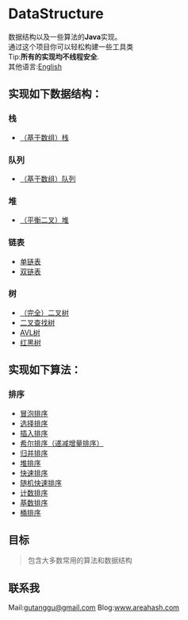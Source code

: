 # DataStructure
数据结构以及一些算法的**Java**实现。<br>
通过这个项目你可以轻松构建一些工具类<br>
Tip:**所有的实现均不线程安全**.
<br>
其他语言:[English](README.md)
## 实现如下数据结构：
### 栈
  * [（基于数组）栈](./src/stack/Stack.java)
### 队列
  * [（基于数组）队列](./src/queue/Queue.java)
### 堆
  * [（平衡二叉）堆](./src/heap/Heap.java)
### 链表
  * [单链表](./src/linkedList/OneWay.java)
  * [双链表](./src/linkedList/Doubly.java)
### 树
  * [（完全）二叉树](./src/tree/BinarySearchTree.java)
  * [二叉查找树](./src/tree/BinaryTree.java)
  * [AVL树](./src/tree/AVLTree.java)
  * [红黑树](./src/tree/RedBlackTree.java)
## 实现如下算法：
### 排序
  * [冒泡排序](./Algorithm/src/sort/BubbleSort.java)
  * [选择排序](./Algorithm/src/sort/SelectionSort.java)
  * [插入排序](./Algorithm/src/sort/InsertionSort.java)
  * [希尔排序（递减增量排序）](./Algorithm/src/sort/ShellSort.java)
  * [归并排序](./Algorithm/src/sort/MergeSort.java)
  * [堆排序](./Algorithm/src/sort/HeapSort.java)
  * [快速排序](./Algorithm/src/sort/QuickSort.java)
  * [随机快速排序](./Algorithm/src/sort/RandomQuickSort.java)
  * [计数排序](./Algorithm/src/sort/CountingSort.java)
  * [基数排序](./Algorithm/src/sort/RadixSort.java)
  * [桶排序](./Algorithm/src/sort/BucketSort.java)
## 目标
>包含大多数常用的算法和数据结构<br>
## 联系我
Mail:gutanggu@gmail.com
Blog:www.areahash.com
